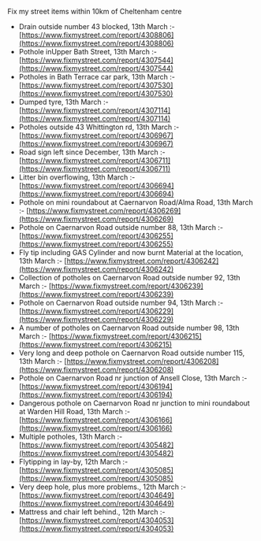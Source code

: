 Fix my street items within 10km of Cheltenham centre

<!-- fix_marker starts -->

- Drain outside number 43 blocked, 13th March :- [https://www.fixmystreet.com/report/4308806](https://www.fixmystreet.com/report/4308806)
- Pothole inUpper Bath Street, 13th March :- [https://www.fixmystreet.com/report/4307544](https://www.fixmystreet.com/report/4307544)
- Potholes in Bath Terrace car park, 13th March :- [https://www.fixmystreet.com/report/4307530](https://www.fixmystreet.com/report/4307530)
- Dumped tyre, 13th March :- [https://www.fixmystreet.com/report/4307114](https://www.fixmystreet.com/report/4307114)
- Potholes outside 43 Whittington rd, 13th March :- [https://www.fixmystreet.com/report/4306967](https://www.fixmystreet.com/report/4306967)
- Road sign left since December, 13th March :- [https://www.fixmystreet.com/report/4306711](https://www.fixmystreet.com/report/4306711)
- Litter bin overflowing, 13th March :- [https://www.fixmystreet.com/report/4306694](https://www.fixmystreet.com/report/4306694)
- Pothole on mini roundabout at Caernarvon Road/Alma Road, 13th March :- [https://www.fixmystreet.com/report/4306269](https://www.fixmystreet.com/report/4306269)
- Pothole on Caernarvon Road outside number 88, 13th March :- [https://www.fixmystreet.com/report/4306255](https://www.fixmystreet.com/report/4306255)
- Fly tip including GAS Cylinder and now burnt Material at the location, 13th March :- [https://www.fixmystreet.com/report/4306242](https://www.fixmystreet.com/report/4306242)
- Collection of potholes on Caernarvon Road outside number 92, 13th March :- [https://www.fixmystreet.com/report/4306239](https://www.fixmystreet.com/report/4306239)
- Pothole on Caernarvon Road outside number 94, 13th March :- [https://www.fixmystreet.com/report/4306229](https://www.fixmystreet.com/report/4306229)
- A number of potholes on Caernarvon Road outside number 98, 13th March :- [https://www.fixmystreet.com/report/4306215](https://www.fixmystreet.com/report/4306215)
- Very long and deep pothole on Caernarvon Road outside number 115, 13th March :- [https://www.fixmystreet.com/report/4306208](https://www.fixmystreet.com/report/4306208)
- Pothole on Caernarvon Road nr junction of Ansell Close, 13th March :- [https://www.fixmystreet.com/report/4306194](https://www.fixmystreet.com/report/4306194)
- Dangerous pothole on Caernarvon Road nr junction to mini roundabout at Warden Hill Road, 13th March :- [https://www.fixmystreet.com/report/4306166](https://www.fixmystreet.com/report/4306166)
- Multiple potholes, 13th March :- [https://www.fixmystreet.com/report/4305482](https://www.fixmystreet.com/report/4305482)
- Flytipping in lay-by, 12th March :- [https://www.fixmystreet.com/report/4305085](https://www.fixmystreet.com/report/4305085)
- Very deep hole, plus more problems., 12th March :- [https://www.fixmystreet.com/report/4304649](https://www.fixmystreet.com/report/4304649)
- Mattress and chair left behind., 12th March :- [https://www.fixmystreet.com/report/4304053](https://www.fixmystreet.com/report/4304053)

<!-- fix_marker ends -->